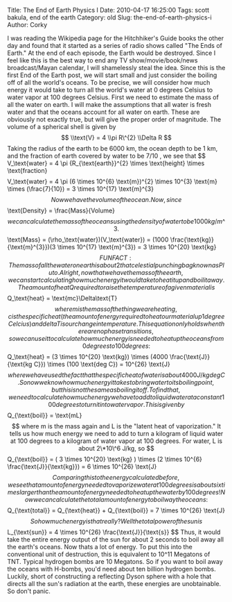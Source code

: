 Title: The End of Earth Physics I
Date: 2010-04-17 16:25:00
Tags: scott bakula, end of the earth
Category: old
Slug: the-end-of-earth-physics-i
Author: Corky


I was reading the Wikipedia page for the Hitchhiker's Guide books the
other day and found that it started as a series of radio shows called
"The Ends of Earth." At the end of each episode, the Earth would be
destroyed. Since I feel like this is the best way to end any TV
show/movie/book/news broadcast/Mayan calendar, I will shamelessly steal
the idea.
Since this is the first End of the Earth post, we will start small and
just consider the boiling off of all the world's oceans. To be precise,
we will consider how much energy it would take to turn all the world's
water at 0 degrees Celsius to water vapor at 100 degrees Celsius.
First we need to estimate the mass of all the water on earth. I will
make the assumptions that all water is fresh water and that the oceans
account for all water on earth. These are obviously not exactly true,
but will give the proper order of magnitude. The volume of a spherical
shell is given by
$$ \\text{V} = 4 \\pi R\^{2} \\Delta R $$
Taking the radius of the earth to be 6000 km, the ocean depth to be 1
km, and the fraction of earth covered by water to be 7/10 , we see that
$$ V\_\\text{water} = 4 \\pi {R\_{\\text{earth}}\^{2} \\times
\\text{height} \\times \\text{fraction}$$
$$ V\_\\text{water} = 4 \\pi (6 \\times 10\^{6} \\text{m})\^{2} \\times
10\^{3} \\text{m} \\times (\\frac{7}{10}) = 3 \\times 10\^{17}
\\text{m}\^{3}$$
Now we have the volume of the ocean. Now, since
$$ \\text{Density} = \\frac{Mass}{Volume}$$
we can calculate the mass of the oceans using the density of water to be
1000 kg / m\^3.
$$ \\text{Mass} = (\\rho\_\\text{water})(V\_\\text{water}) = (1000
\\frac{\\text{kg}}{\\text{m}\^{3}})(3 \\times 10\^{17} \\text{m}\^{3}) =
3 \\times 10\^{20} \\text{kg}$$
FUN FACT: The mass of all the water on earth is about 2% the mass of
that celestial punching bag known as Pluto.
Alright, now that we have the mass of the earth, we can start
calculating how much energy it would take to heat it up and boil it
away. The amount of heat Q required to raise the temperature of a given
material is
$$ Q\_\\text{heat} = \\text{mc}\\Delta\\text{T} $$
where m is the mass of the thing we are heating, c is the specific heat
( the amount of energy required to heat our material up 1 degree
Celcius) and delta T is our change in temperature. This equation only
holds when there are no phase transitions, so we can use it to calculate
how much energy is needed to heat up the oceans from 0 degrees to 100
degrees:
$$ Q\_\\text{heat} = (3 \\times 10\^{20} \\text{kg}) \\times (4000
\\frac{\\text{J}}{\\text{kg C}}) \\times (100 \\text{deg C}) = 10\^{26}
\\text{J} $$
where we have used the fact that the specific heat of water is about
4000 J/kg deg C.
So now we know how much energy it takes to bring water to its boiling
point, but this is not the same as boiling it off. To find that, we need
to calculate how much energy we have to add to liquid water at a
constant 100 degrees to turn it into water vapor. This is given by
$$ Q\_{\\text{boil}} = \\text{mL} $$
where m is the mass again and L is the "latent heat of vaporization." It
tells us how much energy we need to add to turn a kilogram of liquid
water at 100 degrees to a kilogram of water vapor at 100 degrees. For
water, L is about 2\*10\^6 J/kg, so
$$ Q\_{\\text{boil}} = ( 3 \\times 10\^{20} \\text{kg} ) \\times (2
\\times 10\^{6} \\frac{\\text{J}}{\\text{kg}}) = 6 \\times 10\^{26}
\\text{J} $$
Comparing this to the energy calculated before, we see that amount of
energy needed to vaporize water at 100 degrees is about six times larger
than the amount of energy needed to heat up the water by 100 degrees!
Now we can calculate the total amount of energy to boil way the oceans:
$$ Q\_{\\text{total}} = Q\_{\\text{heat}} + Q\_{\\text{boil}} = 7
\\times 10\^{26} \\text{J} $$
So how much energy is that really? Well the total power of the sun is
$$ L\_{\\text{sun}} = 4 \\times 10\^{26} \\frac{\\text{J}}{\\text{s}} $$
Thus, it would take the entire energy output of the sun for about 2
seconds to boil away all the earth's oceans.
Now thats a lot of energy. To put this into the conventional unit of
destruction, this is equivalent to 10\^11 Megatons of TNT. Typical
hydrogen bombs are 10 Megatons. So if you want to boil away the oceans
with H-bombs, you'd need about ten billion hydrogen bombs.
Luckily, short of constructing a reflecting Dyson sphere with a hole
that directs all the sun's radiation at the earth, these energies are
unobtainable. So don't panic.
